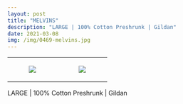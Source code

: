 ```yaml
---
layout: post
title: "MELVINS"
description: "LARGE | 100% Cotton Preshrunk | Gildan"
date: 2021-03-08
img: /img/0469-melvins.jpg
---
```




<table style="width:100%;"><tr><td style="vertical-align:top;">
      <figure class="tmblr-full" data-orig-height="2048" data-orig-width="1365" data-orig-src="https://concertshirts.netlify.app/shirts/0469/0469-01.jpg"><img src="https://64.media.tumblr.com/fe60534d419bec657fea630e64977bfb/a7c10f35eb2a0eed-3c/s540x810/43efe45577ea8e5db73379173bc35e5bb3a4c80e.jpg" data-orig-height="2048" data-orig-width="1365" data-orig-src="https://concertshirts.netlify.app/shirts/0469/0469-01.jpg"/></figure></td>
    <td style="vertical-align:top;">
      <figure class="tmblr-full" data-orig-height="2048" data-orig-width="1365" data-orig-src="https://concertshirts.netlify.app/shirts/0469/0469-02.jpg"><img src="https://64.media.tumblr.com/52443dc34a2cee5f3402351e4462fa95/a7c10f35eb2a0eed-64/s540x810/80c9df7f70ea97ac17e6a33e5fb46b04bd9bf083.jpg" data-orig-height="2048" data-orig-width="1365" data-orig-src="https://concertshirts.netlify.app/shirts/0469/0469-02.jpg"/></figure></td>
  </tr></table><p>
  LARGE | 100% Cotton Preshrunk | Gildan
</p>
